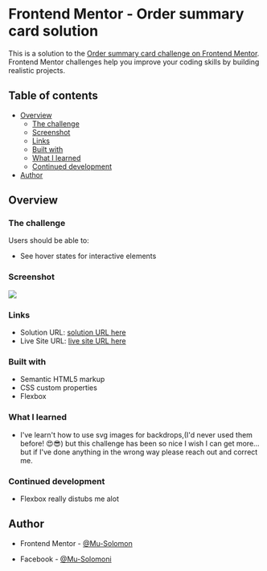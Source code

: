 # Frontend Mentor - Order summary card solution

This is a solution to the [Order summary card challenge on Frontend Mentor](https://www.frontendmentor.io/challenges/order-summary-component-QlPmajDUj). Frontend Mentor challenges help you improve your coding skills by building realistic projects. 

## Table of contents

- [Overview](#overview)
  - [The challenge](#the-challenge)
  - [Screenshot](#screenshot)
  - [Links](#links)
  - [Built with](#built-with)
  - [What I learned](#what-i-learned)
  - [Continued development](#continued-development)
- [Author](#author)


## Overview

### The challenge 

Users should be able to:

- See hover states for interactive elements

### Screenshot

![](./screenshot.jpg)

### Links

- Solution URL: [solution URL here](https://your-solution-url.com)
- Live Site URL: [live site URL here](https://dazzling-elion-850a2f.netlify.app/)

### Built with

- Semantic HTML5 markup
- CSS custom properties
- Flexbox

### What I learned
- I've learn't how to use svg images for backdrops,(I'd never used them before! 😍😎) but this challenge has been so nice I wish I can get more... but if I've done anything in the wrong way please reach out and correct me.



### Continued development
- Flexbox really distubs me alot


## Author

- Frontend Mentor - [@Mu-Solomon](https://www.frontendmentor.io/profile/Mu-Solomon)

- Facebook - [@Mu-Solomoni](https://www.facebook.com/Mu-Solomoni)

